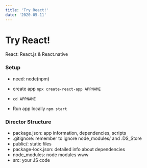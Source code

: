 ```yaml
---
title: 'Try React!'
date: '2020-05-11'
---
```


# Try React!

React: React.js & React.native



### Setup

* need: node(npm)
* create app `npx create-react-app APPNAME`
* `cd APPNAME`

* Run app locally `npm start`

### Director Structure

* package.json: app information, dependencies, scripts
* .gitignore: remember to ignore node_modules/ and .DS_Store
* public/:  static files
* package-lock.json: detailed info about dependencies
* node_modules: node modules www
* src: your JS code